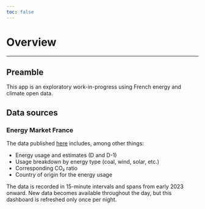 ```yaml
---
toc: false
---
```


# Overview

---

## Preamble

This app is an exploratory work-in-progress using French energy and climate open data.

## Data sources

### Energy Market France

The data published [here](https://ecologie.data.gouv.fr/datasets/55f0463d88ee3849f5a46ec1) includes, among other things:

- Energy usage and estimates (D and D-1)
- Usage breakdown by energy type (coal, wind, solar, etc.)
- Corresponding CO₂ ratio
- Country of origin for the energy usage

The data is recorded in 15-minute intervals and spans from early 2023 onward. New data becomes available throughout the day, but this dashboard is refreshed only once per night.
